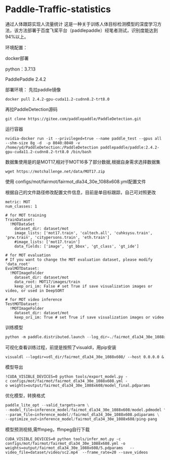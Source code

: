 # Paddle-Traffic-statistics
通过人体跟踪实现人流量统计
这是一种关于训练人体目标检测模型的深度学习方法，该方法部署于百度飞桨平台（paddlepaddle）经笔者测试，识别度能达到94%以上。



环境配置：

docker部署 

python：3.7.13

PaddlePaddle 2.4.2


部署环境：
先拉paddle镜像
```
docker pull 2.4.2-gpu-cuda11.2-cudnn8.2-trt8.0
```
再拉PaddleDetection源码
```
git clone https://gitee.com/paddlepaddle/PaddleDetection.git
```
运行容器
```
nvidia-docker run -it --privileged=true --name paddle_test --gpus all --shm-size 8g -d  -p 8040:8040 -v /home/yd/PaddleDetection:/PaddleDetection paddlepaddle/paddle:2.4.2-gpu-cuda11.2-cudnn8.2-trt8.0 /bin/bash
```

数据集使用是的是MOT17,相对于MOT16多了部分数据,根据自身需求选择数据集
```
wget https://motchallenge.net/data/MOT17.zip
```
使用 configs/mot/fairmot/fairmot_dla34_30e_1088x608.yml配置文件

根据自己的文件路径修改配置文件信息，目前是单目标跟踪，自己可对照更改
```
metric: MOT
num_classes: 1

# for MOT training
TrainDataset:
  !MOTDataSet
    dataset_dir: dataset/mot
    image_lists: ['mot17.train', 'caltech.all', 'cuhksysu.train', 'prw.train', 'citypersons.train', 'eth.train']
    #image_lists: ['mot17.train']
    data_fields: ['image', 'gt_bbox', 'gt_class', 'gt_ide']

# for MOT evaluation
# If you want to change the MOT evaluation dataset, please modify 'data_root'
EvalMOTDataset:
  !MOTImageFolder
    dataset_dir: dataset/mot
    data_root: MOT17/images/train
    keep_ori_im: False # set True if save visualization images or video, or used in DeepSORT

# for MOT video inference
TestMOTDataset:
  !MOTImageFolder
    dataset_dir: dataset/mot
    keep_ori_im: True # set True if save visualization images or video

```

训练模型
```python
python -m paddle.distributed.launch --log_dir=./fairmot_dla34_30e_1088x608/ --gpus 0,1,2  tools/train.py -c configs/mot/fairmot/fairmot_dla34_30e_1088x608.yml  --use_vdl=true --vdl_log_dir=vdl_dir/fai --eval>out.log 2>&1&
```
可视化查看训练过程，前提是按照了visualdl，用pip安装
```shell
visualdl --logdir=vdl_dir/fairmot_dla34_30e_1088x608/ --host 0.0.0.0 &
```

模型导出
```
!CUDA_VISIBLE_DEVICES=0 python tools/export_model.py -c configs/mot/fairmot/fairmot_dla34_30e_1088x608.yml -o weights=output/fairmot_dla34_30e_1088x608/model_final.pdparams
```

优化模型，转换格式
```python
paddle_lite_opt --valid_targets=arm \
--model_file=inference_model/fairmot_dla34_30e_1088x608/model.pdmodel \
--param_file=inference_model//fairmot_dla34_30e_1088x608.pdiparams \
--optimize_out=inference_model/fairmot_dla34_30e_1088x608/ping-pang
```

模型预测视频,需ffmpeg，ffmpeg自行下载
```
CUDA_VISIBLE_DEVICES=0 python tools/infer_mot.py -c configs/mot/fairmot/fairmot_dla34_30e_1088x608.yml -o weights=output/fairmot_dla34_30e_1088x608/5.pdparams   --video_file=dataset/video/sc2.mp4  --frame_rate=20 --save_videos
```
